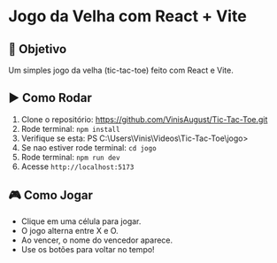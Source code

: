 # Jogo da Velha com React + Vite

## 🎯 Objetivo
Um simples jogo da velha (tic-tac-toe) feito com React e Vite.

## ▶️ Como Rodar
1. Clone o repositório:
   https://github.com/VinisAugust/Tic-Tac-Toe.git
2. Rode terminal: `npm install`
3. Verifique se esta: PS C:\Users\Vinis\Videos\Tic-Tac-Toe\jogo>
4. Se nao estiver rode terminal: `cd jogo`
5. Rode terminal:  `npm run dev`
6. Acesse `http://localhost:5173`

## 🎮 Como Jogar
- Clique em uma célula para jogar.
- O jogo alterna entre X e O.
- Ao vencer, o nome do vencedor aparece.
- Use os botões para voltar no tempo!
